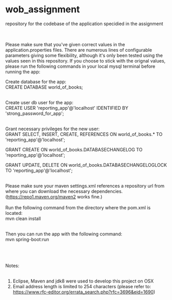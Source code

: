 # wob_assignment
repository for the codebase of the application specidied in the assignment
<br><br><br>

Please make sure that you've given correct values in the application.properties files. There are numerous lines of configurable parameters
giving some flexibility, although it's only been tested using the values seen in this repository. If you choose to stick with the orignal
values, please run the following commands in your local mysql terminal before running the app:
<br>

Create database for the app:<br>
CREATE DATABASE world_of_books;<br>
<br>

Create user db user for the app:<br>
CREATE USER 'reporting_app'@'localhost' IDENTIFIED BY 'strong_password_for_app';<br>
<br>

Grant necessary privileges for the new user:<br>
GRANT SELECT, INSERT, CREATE, REFERENCES ON world_of_books.* TO 'reporting_app'@'localhost';<br>

GRANT CREATE ON world_of_books.DATABASECHANGELOG TO 'reporting_app'@'localhost';<br>

GRANT UPDATE, DELETE ON world_of_books.DATABASECHANGELOGLOCK TO 'reporting_app'@'localhost';<br>
<br>

Please make sure your maven settings.xml references a repository url from where you can download the necessary dependencies.<br>
(https://repo1.maven.org/maven2 works fine.)<br>
<br>
Run the following command from the directory where the pom.xml is located:<br>
mvn clean install<br>
<br>

Then you can run the app with the following command:<br>
mvn spring-boot:run<br>
<br><br><br>



Notes:<br>
<br>
1. Eclipse, Maven and jdk8 were used to develop this project on OSX<br>
2. Email address length is limited to 254 characters (please refer to: https://www.rfc-editor.org/errata_search.php?rfc=3696&eid=1690)<br>
